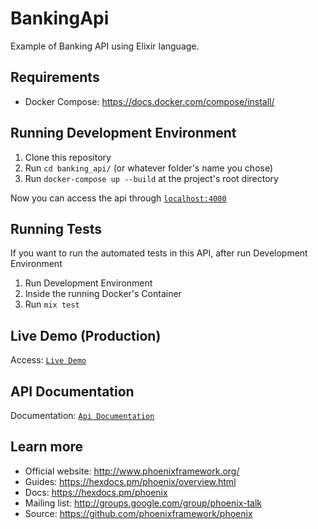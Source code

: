 # BankingApi

Example of Banking API using Elixir language.

## Requirements

- Docker Compose: https://docs.docker.com/compose/install/

## Running Development Environment

1. Clone this repository
2. Run `cd banking_api/` (or whatever folder's name you chose)
3. Run `docker-compose up --build` at the project's root directory

Now you can access the api through [`localhost:4000`](http://localhost:4000)

## Running Tests

If you want to run the automated tests in this API, after run Development Environment

1. Run Development Environment
2. Inside the running Docker's Container
3. Run `mix test`

## Live Demo (Production)

Access: [`Live Demo`](https://banking-api-elixir.herokuapp.com/api)

## API Documentation

Documentation: [`Api Documentation`](https://banking-api-elixir.herokuapp.com/doc)

## Learn more

- Official website: http://www.phoenixframework.org/
- Guides: https://hexdocs.pm/phoenix/overview.html
- Docs: https://hexdocs.pm/phoenix
- Mailing list: http://groups.google.com/group/phoenix-talk
- Source: https://github.com/phoenixframework/phoenix
